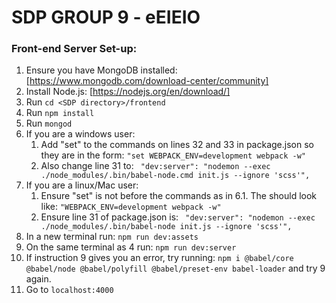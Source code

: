 # SDP GROUP 9 - eEIEIO

### Front-end Server Set-up:
1.  Ensure you have MongoDB installed: [https://www.mongodb.com/download-center/community]
2.  Install Node.js: [https://nodejs.org/en/download/]
3.  Run `cd <SDP directory>/frontend`
4.  Run `npm install`
5.  Run `mongod`
6.  If you are a windows user: 
    1.  Add "set" to the commands on lines 32 and 33 in package.json so they are in the form: `"set WEBPACK_ENV=development webpack -w"`
    2.  Also change line 31 to: ` "dev:server": "nodemon --exec ./node_modules/.bin/babel-node.cmd init.js --ignore 'scss'",`
7. If you are a linux/Mac user:
   1. Ensure "set" is not before the commands as in 6.1. The should look like: `"WEBPACK_ENV=development webpack -w"`
   2. Ensure line 31 of package.json is: ` "dev:server": "nodemon --exec ./node_modules/.bin/babel-node init.js --ignore 'scss'",`
8. In a new terminal run: `npm run dev:assets`
9.  On the same terminal as 4 run: `npm run dev:server`
10. If instruction 9 gives you an error, try running: `npm i @babel/core @babel/node @babel/polyfill @babel/preset-env babel-loader` and try 9 again.
11. Go to `localhost:4000`



